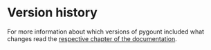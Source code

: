 # Version history

For more information about which versions of pygount included what changes
read the
[respective chapter of the documentation](https://pygount.readthedocs.io/en/latest/changes.html).
